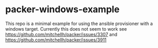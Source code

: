 # packer-windows-example

This repo is a minimal example for using the ansible provisioner with a windows target. Currently this does not seem to work see https://github.com/mitchellh/packer/issues/3307 and https://github.com/mitchellh/packer/issues/3911
